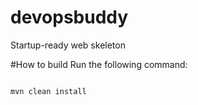 # devopsbuddy
Startup-ready web skeleton

#How to build
Run the following command:
```

mvn clean install
```
